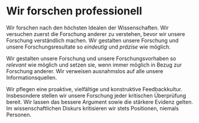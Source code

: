 <!--
   NAME - The NAME of this project is:
ethos

  FILE - The FILENAME of the current file is:
/v5a1.md

  CREATION - This project was CREATED on:
2017-01-28-16:15:00 UTC

  MODIFICATION - This project was last MODIFIED on:
2017-01-28-16:15:00 UTC

  VERSION - The current VERSION of this project is:
<git-commit-hash>-2017-01-28-16:15:00 UTC

  CREATOR(S) - This project was CREATED by:
Michael Czechowski, Martin Maga

  CONTACT - You can CONTACT the creator(s) or developer(s) of this project at:
E-Mail: mail@martinmaga.de

  COPYRIGHT - The COPYRIGHT holder of this project is:
COPYRIGHT (c) 2016 Martin Maga

  LICENSE - This project is LICENSED under the following license:
Martin Maga 2016 CC BY-SA 4.0 https://creativecommons.org

  SUBFILE – This is a SUBFILE! For more INFORMATION on this project go to:
/README.md
-->

# Wir forschen professionell
Wir forschen nach den höchsten Idealen der Wissenschaften.
Wir versuchen zuerst die Forschung anderer zu verstehen, bevor wir unsere Forschung verständlich machen.
Wir gestalten unsere Forschung und unsere Forschungsresultate so *eindeutig* und *präzise* wie möglich.

Wir gestalten unsere Forschung und unsere Forschungsvorhaben so *relevant* wie möglich und setzen sie, wenn immer möglich in Bezug zur Forschung anderer.
Wir verweisen ausnahmslos auf alle unsere Informationsquellen.

Wir pflegen eine proaktive, vielfältige und konstruktive Feedbackkultur.
Insbesondere stellen wir unsere Forschung jeder kritischen Überprüfung bereit.
Wir lassen das bessere Argument sowie die stärkere Evidenz gelten.
Im wissenschaftlichen Diskurs kritisieren wir stets Positionen, niemals Personen.
